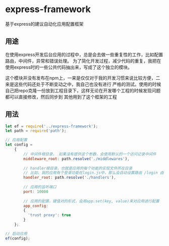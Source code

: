 # express-framework
基于express的建议自动化应用配置框架

## 用途

在使用express开发后台应用的过程中，总是会去做一些重复性的工作，比如配置路由，中间件，异常和错误处理。
为了简化开发过程，减少代码的重复，我把在使用express时的一些公共代码抽出来，写成了这个独立的模块。

这个模块并没有发布在npm上，一来是仅仅对于我的开发习惯来说比较方便，二来是这些代码还处于不断变动之中，我自己也没有进行
严格的测试。使用的时候自己把repo克隆一份放到工程目录下，这样无论在开发哪个工程的时候发现问题都可以直接修改，然后同步到
其他用到了这个框架的工程

## 用法

```js
let ef = require('../express-framework');
let path = require('path');

// 应用配置
let config =
    {
        // 中间件根目录， 如果没有提供这个参数，会使用默认的一个访问记录中间件
        middleware_root: path.resolve('./middlewares'),
        
        // handler根目录，也就是应用的每个功能的实现文件所在目录
        // 比如，我的应用有个登录功能在login.js中，那么会自动设置路由 /login 由login.js模块的exports来处理，get和post会分别设置好
        handler_root: path.resolve('./handlers'),
        
        // 应用的监听端口
        port: 10000
        
        // 应用的配置，键值对的形式，会用app.set(key, value)来对应用进行配置
        app_config: 
        {
          'trust proxy': true
        }
    };

// 启动应用
ef(config);
```
